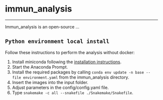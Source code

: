 # immun_analysis
***
Immun_analysis is an open-source ...
## `Python environment local install`
Follow these instructions to perform the analysis without docker:
1. Install miniconda following the [installation instructions](https://docs.conda.io/en/latest/miniconda.html).
2. Start the Anaconda Prompt.
3. Install the required packages by calling ```conda env update -n base --file environment.yaml``` from the immun_analysis directory.
4. Insert the images into the input folder.
5. Adjust parameters in the config/config.yaml file.
6. Type `snakemake -c all --snakefile ./Snakemake/Snakefile`.
